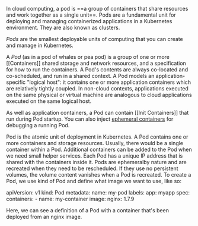 In cloud computing, a pod is ==a group of containers that share resources and work together as a single unit==. Pods are a fundamental unit for deploying and managing containerized applications in a Kubernetes environment. They are also known as clusters.

_Pods_ are the smallest deployable units of computing that you can create and manage in Kubernetes.

A _Pod_ (as in a pod of whales or pea pod) is a group of one or more [[Containers]] shared storage and network resources, and a specification for how to run the containers. A Pod's contents are always co-located and co-scheduled, and run in a shared context. A Pod models an application-specific "logical host": it contains one or more application containers which are relatively tightly coupled. In non-cloud contexts, applications executed on the same physical or virtual machine are analogous to cloud applications executed on the same logical host.

As well as application containers, a Pod can contain [[Init Containers]] that run during Pod startup. You can also inject [ephemeral containers](https://kubernetes.io/docs/concepts/workloads/pods/ephemeral-containers/) for debugging a running Pod.

 Pod is the atomic unit of deployment in Kubernetes. A Pod contains one or more containers and storage resources. Usually, there would be a single container within a Pod. Additional containers can be added to the Pod when we need small helper services. Each Pod has a unique IP address that is shared with the containers inside it. Pods are ephemeralby nature and are recreated when they need to be rescheduled. If they use no persistent volumes, the volume content vanishes when a Pod is recreated. To create a Pod, we use kind of Pod and define what image we want to use, like so:

apiVersion: v1
kind: Pod
metadata:
	name: my-pod
	labels:
	 app: myapp
	spec:
	 containers:
	 - name: my-container
	 image: nginx: 1.7.9

Here, we can see a definition of a Pod with a container that's been deployed from an nginx image.

